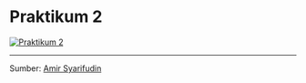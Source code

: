 # Praktikum 2

[![Praktikum 2](https://img.youtube.com/vi/j8Hvq_UxRH8/0.jpg)](https://www.youtube.com/watch?v=j8Hvq_UxRH8)

---

Sumber: [Amir Syarifudin](https://youtu.be/j8Hvq_UxRH8)
